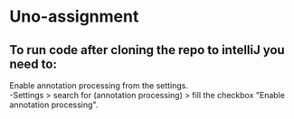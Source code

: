 # Uno-assignment
## To run code after cloning the repo to intelliJ you need to:
Enable annotation processing from the settings. \
-Settings > search for (annotation processing) > fill the checkbox "Enable annotation processing".
